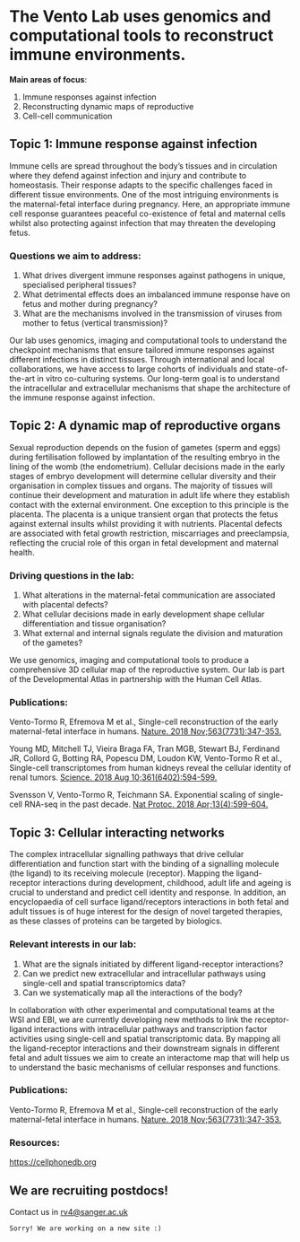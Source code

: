 The Vento Lab uses genomics and computational tools to reconstruct immune environments. 
===
__Main areas of focus__:
1. Immune responses against infection 
2. Reconstructing dynamic maps of reproductive 
3. Cell-cell communication 


Topic 1: Immune response against infection
---
Immune cells are spread throughout the body’s tissues and in circulation where they defend against infection and injury and contribute to homeostasis. Their response adapts to the specific challenges faced in different tissue environments. 
One of the most intriguing environments is the maternal-fetal interface during pregnancy. Here, an appropriate immune cell response guarantees peaceful co-existence of fetal and maternal cells whilst also protecting against infection that may threaten the developing fetus. 

### Questions we aim to address:

1. What drives divergent immune responses against pathogens in unique, specialised peripheral tissues?
2. What detrimental effects does an imbalanced immune response have on fetus and mother during pregnancy?
3. What are the mechanisms involved in the transmission of viruses from mother to fetus (vertical transmission)?

Our lab uses genomics, imaging and computational tools to understand the checkpoint mechanisms that ensure tailored immune responses against different infections in distinct tissues. Through international and local collaborations, we have access to large cohorts of individuals and state-of-the-art in vitro co-culturing systems. Our long-term goal is to understand the intracellular and extracellular mechanisms that shape the architecture of the immune response against infection.


Topic 2: A dynamic map of reproductive organs
---
Sexual reproduction depends on the fusion of gametes (sperm and eggs) during fertilisation followed by implantation of the resulting embryo in the lining of the womb (the endometrium). Cellular decisions made in the early stages of embryo development will determine cellular diversity and their organisation in complex tissues and organs. The majority of tissues will continue their development and maturation in adult life where they establish contact with the external environment.  One exception to this principle is the placenta. The placenta is a unique transient organ that protects the fetus against external insults whilst providing it with nutrients. Placental defects are associated with fetal growth restriction, miscarriages and preeclampsia, reflecting the crucial role of this organ in fetal development and maternal health.    

### Driving questions in the lab:
1. What alterations in the maternal-fetal communication are associated with placental defects?
2. What cellular decisions made in early development shape cellular differentiation and tissue organisation?
3. What external and internal signals regulate the division and maturation of the gametes?

We use genomics, imaging and computational tools to produce a comprehensive 3D cellular map of the reproductive system.  Our lab is part of the Developmental Atlas in partnership with the Human Cell Atlas.

### Publications: 
Vento-Tormo R, Efremova M et al., Single-cell reconstruction of the early maternal-fetal interface in humans. [Nature. 2018 Nov;563(7731):347-353.](https://www.nature.com/articles/s41586-018-0698-6)

Young MD, Mitchell TJ, Vieira Braga FA, Tran MGB, Stewart BJ, Ferdinand JR, Collord G, Botting RA, Popescu DM, Loudon KW, Vento-Tormo R et al., Single-cell transcriptomes from human kidneys reveal the cellular identity of renal tumors. [Science. 2018 Aug 10;361(6402):594-599.](http://science.sciencemag.org/content/361/6402/594)

Svensson V, Vento-Tormo R, Teichmann SA. Exponential scaling of single-cell RNA-seq in the past decade. [Nat Protoc. 2018 Apr;13(4):599-604.](https://www.nature.com/articles/nprot.2017.149)


Topic 3: Cellular interacting networks
---
The complex intracellular signalling pathways that drive cellular differentiation and function start with the binding of a signalling molecule (the ligand) to its receiving molecule (receptor). Mapping the ligand-receptor interactions during development, childhood, adult life and ageing is crucial to understand and predict cell identity and response. In addition, an encyclopaedia of cell surface ligand/receptors interactions in both fetal and adult tissues is of huge interest for the design of novel targeted therapies, as these classes of proteins can be targeted by biologics.

### Relevant interests in our lab:
1. What are the signals initiated by different ligand-receptor interactions?
2. Can we predict new extracellular and intracellular pathways using single-cell and spatial transcriptomics data?
3. Can we systematically map all the interactions of the body?

In collaboration with other experimental and computational teams at the WSI and EBI, we are currently developing new methods to link the receptor-ligand interactions with intracellular pathways and transcription factor activities using single-cell and spatial transcriptomic data. By mapping all the ligand-receptor interactions and their downstream signals in different fetal and adult tissues we aim to create an interactome map that will help us to understand the basic mechanisms of cellular responses and functions.

### Publications: 
Vento-Tormo R, Efremova M et al., Single-cell reconstruction of the early maternal-fetal interface in humans. [Nature. 2018 Nov;563(7731):347-353.](https://www.nature.com/articles/s41586-018-0698-6)


### Resources: 
https://cellphonedb.org

We are recruiting postdocs!
---
Contact us in rv4@sanger.ac.uk


`Sorry! We are working on a new site :)`

